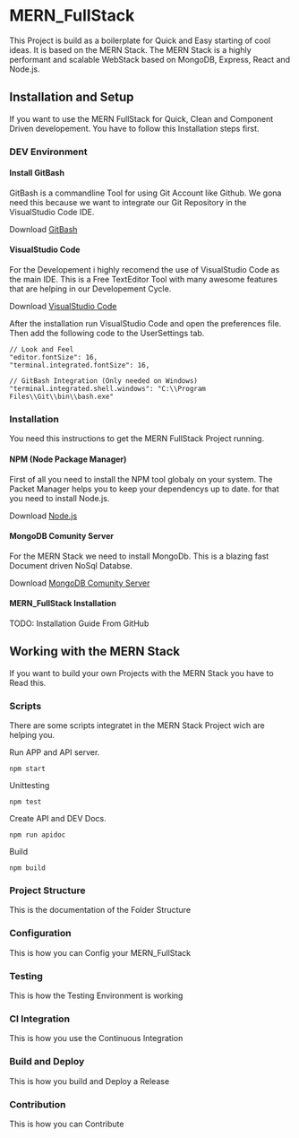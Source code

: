 # MERN_FullStack
This Project is build as a boilerplate for Quick and Easy starting of cool ideas. It is based on the MERN Stack.
The MERN Stack is a highly performant and scalable WebStack based on MongoDB, Express, React and Node.js.

## Installation and Setup
If you want to use the MERN FullStack for Quick, Clean and Component Driven developement. You have to follow this Installation steps first.

### DEV Environment
#### Install GitBash
GitBash is a commandline Tool for using Git Account like Github. We gona need this because we want to integrate our Git Repository in the VisualStudio Code IDE.

Download [GitBash](https://git-scm.com/)

#### VisualStudio Code
For the Developement i highly recomend the use of VisualStudio Code as the main IDE. This is a Free TextEditor Tool with many awesome features that are helping in our Developement Cycle.

Download [VisualStudio Code](https://code.visualstudio.com/)

After the installation run VisualStudio Code and open the preferences file. Then add the following code to the UserSettings tab.

```
// Look and Feel
"editor.fontSize": 16,
"terminal.integrated.fontSize": 16,

// GitBash Integration (Only needed on Windows)
"terminal.integrated.shell.windows": "C:\\Program Files\\Git\\bin\\bash.exe"
```

### Installation
You need this instructions to get the MERN FullStack Project running.

#### NPM (Node Package Manager)
First of all you need to install the NPM tool globaly on your system. The Packet Manager helps you to keep your dependencys up to date.
for that you need to install Node.js.

Download [Node.js](https://nodejs.org/en/)

#### MongoDB Comunity Server
For the MERN Stack we need to install MongoDb. This is a blazing fast Document driven NoSql Databse.

Download [MongoDB Comunity Server](https://www.mongodb.com/)

#### MERN_FullStack Installation
TODO: Installation Guide From GitHub

## Working with the MERN Stack
If you want to build your own Projects with the MERN Stack you have to Read this.

### Scripts
There are some scripts integratet in the MERN Stack Project wich are helping you.

Run APP and API server.
```
npm start
```

Unittesting
```
npm test
```

Create API and DEV Docs.
```
npm run apidoc
```

Build
```
npm build
```

### Project Structure
This is the documentation of the Folder Structure

### Configuration
This is how you can Config your MERN_FullStack

### Testing
This is how the Testing Environment is working

### CI Integration
This is how you use the Continuous Integration

### Build and Deploy
This is how you build and Deploy a Release

### Contribution
This is how you can Contribute